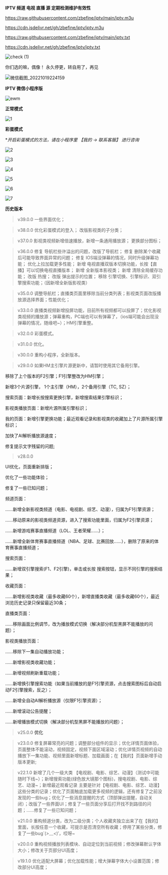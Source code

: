  **IPTV 频道 电视 直播 源 定期检测维护有效性** 



https://raw.githubusercontent.com/zbefine/iptv/main/iptv.m3u


https://cdn.jsdelivr.net/gh/zbefine/iptv/iptv.m3u


https://raw.githubusercontent.com/zbefine/iptv/main/iptv.txt


https://cdn.jsdelivr.net/gh/zbefine/iptv/iptv.txt



![check (1)](https://user-images.githubusercontent.com/26646520/155706149-8cc26744-d0ce-4cb5-99b9-83cf278f740e.png)

你们选的嘛，偶像！ 永久停更，转自用了，再见


![微信截图_20221019224159](https://user-images.githubusercontent.com/26646520/196723757-1e47d374-4e24-42ee-b352-1997be6b6386.png)


 **IPTV 微信小程序版** 
 



![ewm](https://user-images.githubusercontent.com/26646520/163784389-2a42b6c6-2862-4511-856e-caaa4ffac35e.jpg)



**正常模式**



![1](https://user-images.githubusercontent.com/26646520/174236515-0e61c51d-eea0-40dc-9b4c-00b26f519047.png)




 **彩蛋模式**
 
 
 
**开启彩蛋模式的方法，请在小程序里 【我的 -> 联系客服】 进行咨询*



![2](https://user-images.githubusercontent.com/26646520/174236531-e5c83792-cb8d-4c1b-a5dd-162518903478.png)

![3](https://user-images.githubusercontent.com/26646520/174236548-d27051a8-f8ae-44be-80db-4e05725de9bb.png)

![4](https://user-images.githubusercontent.com/26646520/174236551-21919a25-4b0a-447f-a307-3782c1ddee62.png)

![5](https://user-images.githubusercontent.com/26646520/174236560-2f10853a-0cf1-428d-a4e1-933033775811.png)

![6](https://user-images.githubusercontent.com/26646520/174236574-6f70c595-a501-4da3-b39e-3d79999cd3c0.png)

![7](https://user-images.githubusercontent.com/26646520/174236586-22c4e07c-fbf8-4b9a-9223-17a44ce4384b.png)



**历史版本** 


> v39.0.0
一些界面优化；



> v38.0.0
优化彩蛋模式的登入；
改版影视类的子分类；


> v37.0.0
影视类视频新增倍速播放，新增一条通用播放源；
更换部分图标；



> v36.0.0 
修复 导航栏些许溢出的问题，改版了导航栏；
修复 删除某个收藏后可能导致界面异常的问题；
修复 IOS端没弹幕的情况，同时升级弹幕功能；
优化上拉加载更多性能；
新增 电视直播双版本切换功能，长按【直播】可以切换电视直播版本；
新增 全新版本影视类；
新增 清除全局缓存功能；
改版 热搜；
改版 弹出提示的位置；
移除 引擎切换、引擎标识、双引擎搜索功能；（因新增全新版影视类）



> v35.0.0 调整导航栏；直播类页面里移除当前分类列表；影视类页面改版播放源选择界面；性能优化；



> v33.0.0 直播类视频新增投屏功能，目前所有视频都可以投屏了；优化影视类视频的播放源；弹幕重构，PC端也可以有弹幕了，（ios端可能会出现没弹幕的情况，随缘吧~）；HM引擎重整。



> v32.0.0 彩蛋模式。



> v31.0.0 优化。



> v30.0.0 重构小程序，全新版本。



> v29.0.0 如果HM主引擎片源更新中，请暂时使用其它备用引擎。



移除了上个版本的F2引擎；F1引擎整改为HM引擎；



新增3个片源引擎， 1个主引擎（HM），2个备用引擎（TC, SZ）；



搜索页面：新增长按搜索更换引擎，新增搜索结果引擎标识；



影视类播放页面：新增片源所属引擎标识；



我的页面：新增引擎更换功能；最近观看记录和影视类的收藏加上了片源所属引擎标识；



加快了AI解析播放源速度；



修复提示文字残留的问题;



> v28.0.0



UI优化，页面重新排版；



优化了一些功能体验；



修复了一些已知问题；



频道页面：




......新增全新影视类频道（电影、电视剧、综艺、动漫），归属为F1引擎资源；



......移动原来的影视类频道资源，进入了搜索功能里面，归属为F2引擎资源；



......新增游戏赛事直播频道（LOL、王者荣耀......）；



......新增全新体育赛事直播频道（NBA、足球、比赛回放......），删除了原来的体育赛事直播频道；



搜索页面：



......新增双引擎搜索(F1、F2引擎)，单击或长按 搜索按钮，显示不同引擎的搜索结果；



收藏页面：



......新增影视类收藏（最多收藏60个），新增直播类收藏（最多收藏60个），最近浏览历史记录只保留最近30条；



直播类页面：



......移除画面比例调节，改为播放模式切换（解决部分机型黑屏不能播放的问题）；



影视类播放页面：



......移除下一集自动播放功能；



......新增影视类收藏功能；



......新增视频刷新重载功能；



......新增换引擎搜索功能（如果当前播放的是F1引擎资源，点击搜索图标后自动启动F2引擎搜索，反之）；



......新增全自动AI解析播放源（仅限F1引擎资源）；



......新增滚动公告提醒；



......新增播放模式切换（解决部分机型黑屏不能播放的问题）；



> v25.0.0 **优化**



> v23.0.0 修复屏幕常亮的问题；调整部分组件的显示；优化详情页面体验，页面整体不能滚动，视频固定，视频下面区域滚动；优化详情页视频的自动播放下一集功能、视频里面新增标题、加载画面；在【我的】页面新增手动 版本更新;



> v22.1.0 新增了几个一级大类 【电视剧、电影、综艺、动漫】（测试中可能随时下线~）；新增搜索功能(绿色放大镜那个图标)，搜电视剧、电影、综艺、动漫~；新增最近观看记录 主要是针对【电视剧、电影、综艺、动漫】这些分类的记录；优化了页面触底加载更多视频的逻辑，还有修复了之前没发现的一些bug；优化了一些消息提醒的方式（顶部弹出提醒，自动关闭）；改版了一些界面UI；修复了一些页面分享后打开找不到路径的问题；......修复了一些已知问题；



> v21.0.0 重构频道分类，改为二级分类；个人收藏夹独立出来了在【我的】里面，长按任意一个收藏，可提示是否清空所有收藏；停用了某些分类，修复了一些bug`(*>﹏<*)′，哎呀~



> v20.0.0 重构视频播放列表模块、自动定位到当前视频；修改弹幕默认字体大小；修改关于页部分UI高度；



> v19.1.0 优化适配大屏幕；优化加载性能；增大弹幕字体大小设置范围；修改部分UI高度；






